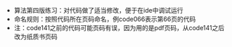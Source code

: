 - 算法第四版练习：对代码做了适当修改，便于在ide中调试运行
- 命名规则：按照代码所在页码命名，例code066表示第66页的代码
- 注：code141之前的代码可能页码有误，因为用的是pdf页码，从code141之后改为纸质书页码

